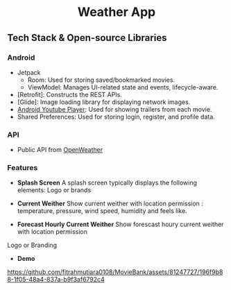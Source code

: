 <h1 align="center">Weather App</h1>

## Tech Stack & Open-source Libraries

### Android

- Jetpack
    - Room: Used for storing saved/bookmarked movies.
    - ViewModel: Manages UI-related state and events, lifecycle-aware.
- [Retrofit]: Constructs the REST APIs.
- [Glide]: Image loading library for displaying network images.
- [Android Youtube Player](https://github.com/PierfrancescoSoffritti/android-youtube-player): Used for showing trailers from each movie.
- Shared Preferences: Used for storing login, register, and profile data.

### API
- Public API from [OpenWeather](https://openweathermap.org/api)

### Features

- **Splash Screen**
  A splash screen typically displays the following elements: Logo or brands

- **Current Weither**
  Show current weither with location permission : temperature, pressure, wind speed, humidity and feels like.

- **Forecast Hourly Current Weither**
  Show forescast houry current weither with location permission
  

Logo or Branding

- **Demo**

https://github.com/fitrahmutiara0108/MovieBank/assets/81247727/196f9b88-1f05-48a4-837a-b9f3af6792c4
 
 

